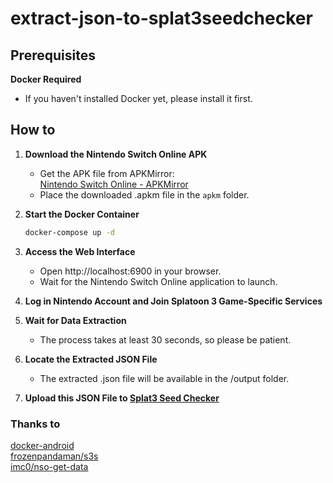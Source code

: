 # extract-json-to-splat3seedchecker

## Prerequisites
**Docker Required**  
   - If you haven't installed Docker yet, please install it first.  

## How to
1. **Download the Nintendo Switch Online APK**  
   - Get the APK file from APKMirror:  
     [Nintendo Switch Online - APKMirror](https://www.apkmirror.com/apk/nintendo-co-ltd/nintendo-switch-online/)  
   - Place the downloaded .apkm file in the `apkm` folder.  

2. **Start the Docker Container**  
   ```sh
   docker-compose up -d
   ```

3. **Access the Web Interface**
    - Open http://localhost:6900 in your browser.
    - Wait for the Nintendo Switch Online application to launch.

4. **Log in Nintendo Account and Join Splatoon 3 Game-Specific Services**

5. **Wait for Data Extraction**
    - The process takes at least 30 seconds, so please be patient.

6. **Locate the Extracted JSON File**
    - The extracted .json file will be available in the /output folder.

7. **Upload this JSON File to [Splat3 Seed Checker](https://leanny.github.io/splat3seedchecker/#/settings)**


### Thanks to
[docker-android](https://github.com/budtmo/docker-android)  
[frozenpandaman/s3s](https://github.com/frozenpandaman/s3s)  
[imc0/nso-get-data](https://github.com/imc0/nso-get-data)
